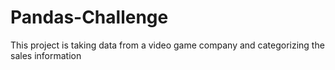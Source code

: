 # Pandas-Challenge
This project is taking data from a video game company and categorizing the sales information
